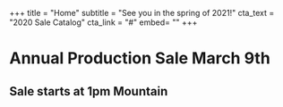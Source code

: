 +++
title = "Home"
subtitle = "See you in the spring of 2021!"
cta_text = "2020 Sale Catalog"
cta_link = "#"
embed= ""
+++
# Annual Production Sale March 9th
## Sale starts at 1pm Mountain
